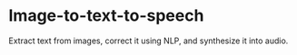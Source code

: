 # Image-to-text-to-speech
Extract text from images, correct it using NLP, and synthesize it into audio.

